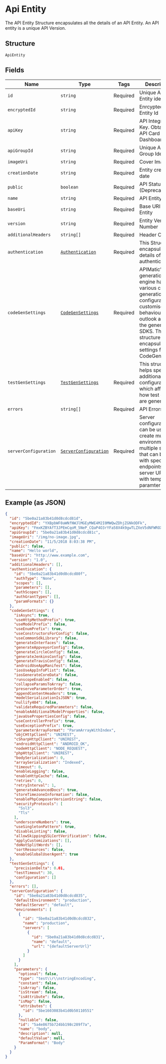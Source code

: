 
# Api Entity

The API Entity Structure encapsulates all the details of an API Entity. An API entity is a unique API Version.

## Structure

`ApiEntity`

## Fields

| Name | Type | Tags | Description |
|  --- | --- | --- | --- |
| `id` | `string` | Required | Unique API Entity identifier |
| `encryptedId` | `string` | Required | Enrcypted API Entity Id |
| `apiKey` | `string` | Required | API Integration Key. Obtain from API Card on Dashboard. |
| `apiGroupId` | `string` | Required | Unique API Group Identifier |
| `imageUri` | `string` | Required | Cover Image |
| `creationDate` | `string` | Required | Entity creation date |
| `public` | `boolean` | Required | API Status (Deprecated) |
| `name` | `string` | Required | API Entity  Name |
| `baseUri` | `string` | Required | Base URI for the Entity |
| `version` | `string` | Required | Entity Version Number |
| `additionalHeaders` | `string[]` | Required | Header Content |
| `authentication` | [`Authentication`](/doc/models/authentication.md) | Required | This Structure encapsulates all details of API authentication. |
| `codeGenSettings` | [`CodeGenSettings`](/doc/models/code-gen-settings.md) | Required | APIMatic’s code generation engine has various code generation configurations to customise the behaviour and outlook across the generated SDKS. This structure encapsulates all settings for CodeGeneration. |
| `testGenSettings` | [`TestGenSettings`](/doc/models/test-gen-settings.md) | Required | This structure helps specify additional test configurations which affects how test cases are generated. |
| `errors` | `string[]` | Required | API Errors |
| `serverConfiguration` | [`ServerConfiguration`](/doc/models/server-configuration.md) | Required | Server configurations can be used to create multiple environments, multiple servers that can be used with specific endpoints and server URLs with template paramters. |

## Example (as JSON)

```json
{
  "id": "5be0a21a83b41d0d8cdcd81d",
  "encryptedId": "YXBpbWF0aWNfNWJlMGEyMWE4M2I0MWQwZDhjZGNkODFk",
  "apiKey": "FmxKZBYAfT3JPEmCqoM_5NeP_CQaP4O3rYFa58X4k9gwTLZXeV5dNFWROXQ2IdVd",
  "apiGroupId": "5be0a21a83b41d0d8cdcd81c",
  "imageUri": "/img/no-image.jpg",
  "creationDate": "11/5/2018 8:03:38 PM",
  "public": false,
  "name": "Hello world",
  "baseUri": "http://www.example.com",
  "version": "1.0",
  "additionalHeaders": [],
  "authentication": {
    "id": "5be0a21a83b41d0d8cdcd80f",
    "authType": "None",
    "scopes": [],
    "parameters": [],
    "authScopes": [],
    "authGrantTypes": [],
    "paramFormats": {}
  },
  "codeGenSettings": {
    "isAsync": true,
    "useHttpMethodPrefix": true,
    "useModelPrefix": false,
    "useEnumPrefix": true,
    "useConstructorsForConfig": false,
    "useCommonSdkLibrary": false,
    "generateInterfaces": false,
    "generateAppveyorConfig": false,
    "generateCircleConfig": false,
    "generateJenkinsConfig": false,
    "generateTravisConfig": false,
    "androidUseAppManifest": false,
    "iosUseAppInfoPlist": false,
    "iosGenerateCoreData": false,
    "runscopeEnabled": false,
    "collapseParamsToArray": false,
    "preserveParameterOrder": true,
    "appendContentHeaders": true,
    "modelSerializationIsJSON": true,
    "nullify404": false,
    "validateRequiredParameters": false,
    "enableAdditionalModelProperties": false,
    "javaUsePropertiesConfig": false,
    "useControllerPrefix": true,
    "useExceptionPrefix": true,
    "parameterArrayFormat": "ParamArrayWithIndex",
    "objCHttpClient": "UNIREST",
    "cSharpHttpClient": "UNIREST",
    "androidHttpClient": "ANDROID_OK",
    "nodeHttpClient": "NODE_REQUEST",
    "phpHttpClient": "UNIREST",
    "bodySerialization": 0,
    "arraySerialization": "Indexed",
    "timeout": 0,
    "enableLogging": false,
    "enableHttpCache": false,
    "retries": 0,
    "retryInterval": 1,
    "generateAdvancedDocs": true,
    "storeTimezoneInformation": false,
    "enablePhpComposerVersionString": false,
    "securityProtocols": [
      "Ssl3",
      "Tls"
    ],
    "underscoreNumbers": true,
    "useSingletonPattern": true,
    "disableLinting": false,
    "allowSkippingSSLCertVerification": false,
    "applyCustomizations": [],
    "doNotSplitWords": [],
    "sortResources": false,
    "enableGlobalUserAgent": true
  },
  "testGenSettings": {
    "precisionDelta": 0.01,
    "testTimeout": 30,
    "configuration": []
  },
  "errors": [],
  "serverConfiguration": {
    "id": "5be0a21a83b41d0d8cdcd835",
    "defaultEnvironment": "production",
    "defaultServer": "default",
    "environments": [
      {
        "id": "5be0a21a83b41d0d8cdcd832",
        "name": "production",
        "servers": [
          {
            "id": "5be0a21a83b41d0d8cdcd831",
            "name": "default",
            "url": "{defaultServerUrl}"
          }
        ]
      }
    ],
    "parameters": {
      "optional": false,
      "type": "test\\r\\nstringEncoding",
      "constant": false,
      "isArray": false,
      "isStream": false,
      "isAttribute": false,
      "isMap": false,
      "attributes": {
        "id": "5be1603083b41d0b50110551"
      },
      "nullable": false,
      "id": "5a4e8675b724bb198c289f7a",
      "name": "body",
      "description": null,
      "defaultValue": null,
      "ParamFormat": "Body"
    }
  }
}
```


